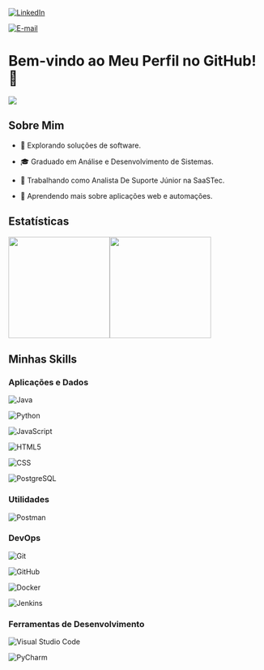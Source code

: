 [![LinkedIn](https://img.shields.io/badge/-Rafael%20Vargas-blue?style=flat-square&logo=Linkedin&logoColor=white&link=https://www.linkedin.com/in/mateus-matyak/)]()

[![E-mail](https://img.shields.io/badge/-rafaelserenato%40hotmail.com.br-006bed?style=flat-square&logo=Microsoft-Outlook&logoColor=white&link=mailto:mateusmatyak@outlook.com.br)](mailto:rafaelserenato@hotmail.com.br)

 
# Bem-vindo ao Meu Perfil no GitHub! 👋
 
![](https://komarev.com/ghpvc/?username=Logikao&color=006bed)
 
## Sobre Mim
 
- 🤔 Explorando soluções de software.

- 🎓 Graduado em Análise e Desenvolvimento de Sistemas.

- 💼 Trabalhando como Analista De Suporte Júnior na SaaSTec.

- 🌱 Aprendendo mais sobre aplicações web e automações.
 
## Estatísticas
 
<div style="display: flex; align-items: flex-start;">
    <a href="https://github.com/suetamkaytam">
      <img height="200" align="center" src="https://github-readme-stats.vercel.app/api?username=Logikao&show_icons=true&count_private=true&locale=pt-br" />
    </a>
    <a href="https://github.com/suetamkaytam">
      <img height="200" align="center" src="https://github-readme-stats.vercel.app/api/top-langs/?username=Logikao&show_icons=true&locale=pt-br"/>
    </a>
</div>
 
## Minhas Skills
 
### Aplicações e Dados
 
![Java](https://img.shields.io/badge/-Java-333333?style=flat&logo=Java&logoColor=007396&label=Intermediário)

![Python](https://img.shields.io/badge/-Python-333333?style=flat&logo=Python&logoColor=007396&label=Intermediário)

![JavaScript](https://img.shields.io/badge/-JavaScript-333333?style=flat&logo=javascript&label=Iniciante)

![HTML5](https://img.shields.io/badge/-HTML5-333333?style=flat&logo=HTML5&label=Intermediário)

![CSS](https://img.shields.io/badge/-CSS-333333?style=flat&logo=CSS3&logoColor=1572B6&label=Intermediário)

![PostgreSQL](https://img.shields.io/badge/-PostgreSQL-333333?style=flat&logo=postgresql&label=Intermediário)
 
### Utilidades
 
![Postman](https://img.shields.io/badge/-Postman-333333?style=flat&logo=postman&label=Aprendendo)
 
### DevOps
 
![Git](https://img.shields.io/badge/-Git-333333?style=flat&logo=git&label=Intermediário)

![GitHub](https://img.shields.io/badge/-GitHub-333333?style=flat&logo=github&label=Intermediário)

![Docker](https://img.shields.io/badge/-Docker-333333?style=flat&logo=docker&label=Aprendendo)

![Jenkins](https://img.shields.io/badge/-Jenkins-333333?style=flat&logo=jenkins&label=Aprendendo)
 
### Ferramentas de Desenvolvimento
 
![Visual Studio Code](https://img.shields.io/badge/-Visual%20Studio%20Code-333333?style=flat&logo=visual-studio-code&logoColor=007ACC)

![PyCharm](https://img.shields.io/badge/-PyCharm-333333?style=flat&logo=pycharm&logoColor=2C2255)

 
